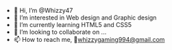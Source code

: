 - 👋 Hi, I’m @Whizzy47
- 👀 I’m interested in Web design and Graphic design 
- 🌱 I’m currently learning HTML5 and CSS5
- 💞️ I’m looking to collaborate on ...
- 📫 How to reach me, 📨whizzygaming994@gmail.com 

<!---
Whizzy47/Whizzy47 is a ✨ special ✨ repository because its `README.md` (this file) appears on your GitHub profile.
You can click the Preview link to take a look at your changes.
--->
